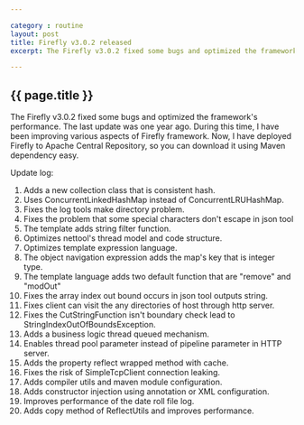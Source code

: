 ```yaml
---

category : routine
layout: post
title: Firefly v3.0.2 released
excerpt: The Firefly v3.0.2 fixed some bugs and optimized the framework's performance. The last update was one year ago. During this time, I have been improving various aspects of Firefly framework. Now, I have deployed Firefly to Apache Central Repository, so you can download it using Maven dependency easy. Please click view all to see the detail.

---
```



## {{ page.title }} ##

The Firefly v3.0.2 fixed some bugs and optimized the framework's performance. The last update was one year ago. During this time, I have been improving various aspects of Firefly framework. Now, I have deployed Firefly to Apache Central Repository, so you can download it using Maven dependency easy.  
 

Update log:  

1. Adds a new collection class that is consistent hash.
2. Uses ConcurrentLinkedHashMap instead of ConcurrentLRUHashMap.
3. Fixes the log tools make directory problem.
4. Fixes the problem that some special characters don't escape in json tool
5. The template adds string filter function.
6. Optimizes nettool's thread model and code structure.
7. Optimizes template expression language.
8. The object navigation expression adds the map's key that is integer type.
9. The template language adds two default function that are "remove" and "modOut"
10. Fixes the array index out bound occurs in json tool outputs string.
11. Fixes client can visit the any directories of host through http server.
12. Fixes the CutStringFunction isn't boundary check lead to StringIndexOutOfBoundsException.
13. Adds a business logic thread queued mechanism.
14. Enables thread pool parameter instead of pipeline parameter in HTTP server.
15. Adds the property reflect wrapped method with cache.
16. Fixes the risk of SimpleTcpClient connection leaking.
17. Adds compiler utils and maven module configuration.
18. Adds constructor injection using annotation or XML configuration.
19. Improves performance of the date roll file log.
20. Adds copy method of ReflectUtils and improves performance.

